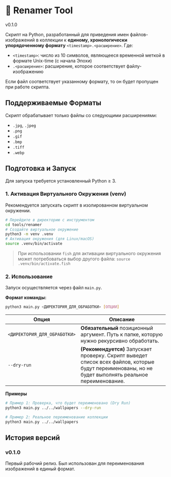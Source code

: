 # 📁 Renamer Tool
v0.1.0

Скрипт на Python, разработанный для приведения имен файлов-изображений в коллекции к **единому, хронологически упорядоченному формату** `<timestamp>.<расширение>`. Где:
- `<timestamp>`: число из 10 символов, являющееся временной меткой в формате Unix-time (с начала Эпохи)
- `.<расширение>`: расширение, которое соответствует файлу-изображению

Если файл соответствует указанному формату, то он будет пропущен при работе скрипта.

## Поддерживаемые Форматы

Скрипт обрабатывает только файлы со следующими расширениями:
* `.jpg`, `.jpeg`
* `.png`
* `.gif`
* `.bmp`
* `.tiff`
* `.webp`

## Подготовка и Запуск

Для запуска требуется установленный Python ≥ 3.

### 1. Активация Виртуального Окружения (venv)

Рекомендуется запускать скрипт в изолированном виртуальном окружении.

```bash
# Перейдите в директорию с инструментом
cd tools/renamer
# Создайте виртуальное окружение
python3 -m venv .venv
# Активация окружения (для Linux/macOS)
source .venv/bin/activate
```

>При использовании `fish` для активации виртуального окружения может потребоваться выбор другого файла: `source .venv/bin/activate.fish`

### 2. Использование

Запуск осуществляется через файл `main.py`.

**Формат команды:**
```bash
python3 main.py <ДИРЕКТОРИЯ_ДЛЯ_ОБРАБОТКИ> [ОПЦИИ]
```

| Опция | Описание |
|----------|----------|
| `<ДИРЕКТОРИЯ_ДЛЯ_ОБРАБОТКИ>` | **Обязательный** позиционный аргумент. Путь к папке, которую нужно рекурсивно обработать. |
| `--dry-run` | **(Рекомендуется)** Запускает проверку. Скрипт выведет список всех файлов, которые будут переименованы, но не будет выполнять реальное переименование. |

**Примеры**
```bash
# Пример 1: Проверка, что будет переименовано (Dry Run)
python3 main.py ../../wallpapers --dry-run

# Пример 2: Реальное переименование коллекции
python3 main.py ../../wallpapers
```

## История версий

### v0.1.0
Первый рабочий релиз. Был использован для переименования изображений в единый формат.
